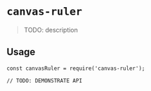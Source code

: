 # `canvas-ruler`

> TODO: description

## Usage

```
const canvasRuler = require('canvas-ruler');

// TODO: DEMONSTRATE API
```
